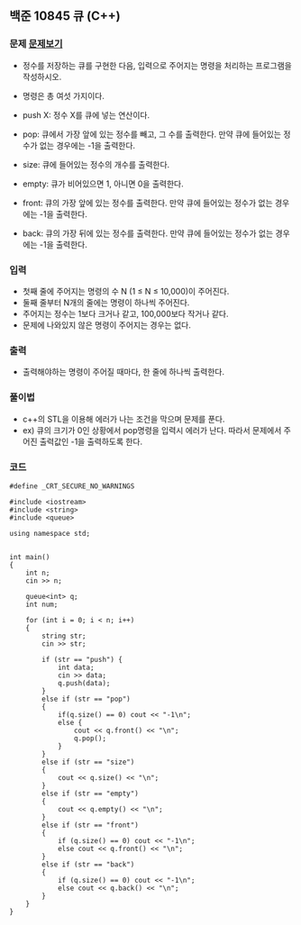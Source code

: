 ## 백준 10845 큐 (C++)

### 문제 [문제보기](https://www.acmicpc.net/problem/10845)
- 정수를 저장하는 큐를 구현한 다음, 입력으로 주어지는 명령을 처리하는 프로그램을 작성하시오.

- 명령은 총 여섯 가지이다.

- push X: 정수 X를 큐에 넣는 연산이다.
- pop: 큐에서 가장 앞에 있는 정수를 빼고, 그 수를 출력한다. 만약 큐에 들어있는 정수가 없는 경우에는 -1을 출력한다.
- size: 큐에 들어있는 정수의 개수를 출력한다.
- empty: 큐가 비어있으면 1, 아니면 0을 출력한다.
- front: 큐의 가장 앞에 있는 정수를 출력한다. 만약 큐에 들어있는 정수가 없는 경우에는 -1을 출력한다.
- back: 큐의 가장 뒤에 있는 정수를 출력한다. 만약 큐에 들어있는 정수가 없는 경우에는 -1을 출력한다.


### 입력
- 첫째 줄에 주어지는 명령의 수 N (1 ≤ N ≤ 10,000)이 주어진다. 
- 둘째 줄부터 N개의 줄에는 명령이 하나씩 주어진다. 
- 주어지는 정수는 1보다 크거나 같고, 100,000보다 작거나 같다. 
- 문제에 나와있지 않은 명령이 주어지는 경우는 없다.

### 출력
 - 출력해야하는 명령이 주어질 때마다, 한 줄에 하나씩 출력한다.


### 풀이법
 - c++의 STL을 이용해 에러가 나는 조건을 막으며 문제를 푼다.
 - ex) 큐의 크기가 0인 상황에서 pop명령을 입력시 에러가 난다. 따라서 문제에서 주어진 출력값인 -1을 출력하도록 한다.


### 코드
```
#define _CRT_SECURE_NO_WARNINGS

#include <iostream>
#include <string>
#include <queue>

using namespace std;


int main()
{
	int n;
	cin >> n;

	queue<int> q;
	int num;

	for (int i = 0; i < n; i++)
	{
		string str;
		cin >> str;

		if (str == "push") {
			int data;
			cin >> data;
			q.push(data);
		}
		else if (str == "pop")
		{
			if(q.size() == 0) cout << "-1\n";
			else {
				cout << q.front() << "\n";
				q.pop();
			}
		}
		else if (str == "size")
		{
			cout << q.size() << "\n";
		}
		else if (str == "empty")
		{
			cout << q.empty() << "\n";
		}
		else if (str == "front")
		{
			if (q.size() == 0) cout << "-1\n";
			else cout << q.front() << "\n";
		}
		else if (str == "back")
		{
			if (q.size() == 0) cout << "-1\n";
			else cout << q.back() << "\n";
		}
	}
}
```
